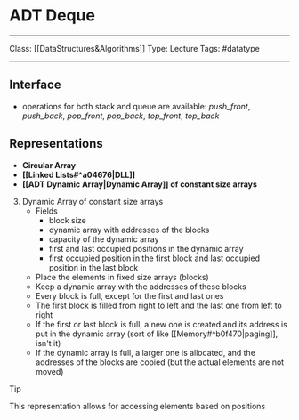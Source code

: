 # ADT Deque
___
Class: [[DataStructures&Algorithms]]
Type: Lecture
Tags: #datatype 
___

## Interface
- operations for both stack and queue are available: *push_front*, *push_back*, *pop_front*, *pop_back*, *top_front*, *top_back*

## Representations
- **Circular Array**
- **[[Linked Lists#^a04676|DLL]]**
- **[[ADT Dynamic Array|Dynamic Array]] of constant size arrays**

3. Dynamic Array of constant size arrays
	- Fields
		- block size
		- dynamic array with addresses of the blocks
		- capacity of the dynamic array
		- first and last occupied positions in the dynamic array
		- first occupied position in the first block and last occupied position in the last block
	- Place the elements in fixed size arrays (blocks)
	- Keep a dynamic array with the addresses of these blocks
	- Every block is full, except for the first and last ones
	- The first block is filled from right to left and the last one from left to right
	- If the first or last block is full, a new one is created and its address is put in the dynamic array (sort of like [[Memory#^b0f470|paging]], isn't it)
	- If the dynamic array is full, a larger one is allocated, and the addresses of the blocks are copied (but the actual elements are not moved)
>[!Tip]
>This representation allows for accessing elements based on positions
